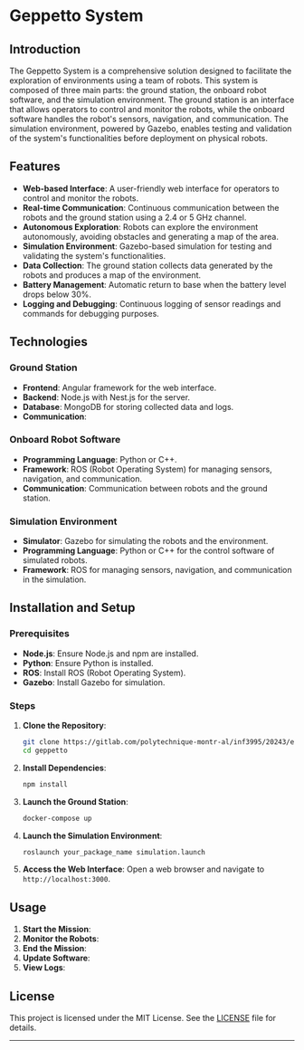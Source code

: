 # Geppetto System

## Introduction

The Geppetto System is a comprehensive solution designed to facilitate the exploration of environments using a team of robots. This system is composed of three main parts: the ground station, the onboard robot software, and the simulation environment. The ground station is an interface that allows operators to control and monitor the robots, while the onboard software handles the robot's sensors, navigation, and communication. The simulation environment, powered by Gazebo, enables testing and validation of the system's functionalities before deployment on physical robots.

## Features

- **Web-based Interface**: A user-friendly web interface for operators to control and monitor the robots.
- **Real-time Communication**: Continuous communication between the robots and the ground station using a 2.4 or 5 GHz channel.
- **Autonomous Exploration**: Robots can explore the environment autonomously, avoiding obstacles and generating a map of the area.
- **Simulation Environment**: Gazebo-based simulation for testing and validating the system's functionalities.
- **Data Collection**: The ground station collects data generated by the robots and produces a map of the environment.
- **Battery Management**: Automatic return to base when the battery level drops below 30%.
- **Logging and Debugging**: Continuous logging of sensor readings and commands for debugging purposes.

## Technologies

### Ground Station

- **Frontend**: Angular framework for the web interface.
- **Backend**: Node.js with Nest.js for the server.
- **Database**: MongoDB for storing collected data and logs.
- **Communication**:

### Onboard Robot Software

- **Programming Language**: Python or C++.
- **Framework**: ROS (Robot Operating System) for managing sensors, navigation, and communication.
- **Communication**: Communication between robots and the ground station.

### Simulation Environment

- **Simulator**: Gazebo for simulating the robots and the environment.
- **Programming Language**: Python or C++ for the control software of simulated robots.
- **Framework**: ROS for managing sensors, navigation, and communication in the simulation.

## Installation and Setup

### Prerequisites

- **Node.js**: Ensure Node.js and npm are installed.
- **Python**: Ensure Python is installed.
- **ROS**: Install ROS (Robot Operating System).
- **Gazebo**: Install Gazebo for simulation.

### Steps

1. **Clone the Repository**:
   ```bash
   git clone https://gitlab.com/polytechnique-montr-al/inf3995/20243/equipe-107/geppetto.git
   cd geppetto
   ```

2. **Install Dependencies**:
   ```bash
   npm install
   ```

3. **Launch the Ground Station**:
   ```bash
   docker-compose up
   ```

4. **Launch the Simulation Environment**:
   ```bash
   roslaunch your_package_name simulation.launch
   ```

5. **Access the Web Interface**:
   Open a web browser and navigate to `http://localhost:3000`.

## Usage

1. **Start the Mission**:
2. **Monitor the Robots**:
3. **End the Mission**:
4. **Update Software**:
5. **View Logs**:


## License

This project is licensed under the MIT License. See the [LICENSE](LICENSE) file for details.

---
